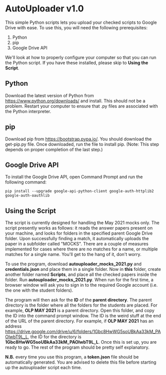 # AutoUploader v1.0

This simple Python scripts lets you upload your checked scripts to Google Drive with ease. To use this, you will need the following prerequisites:

1. Python
2. pip
3. Google Drive API

We'll look at how to properly configure your computer so that you can run the Python script. If you have these installed, please skip to **Using the Script**.

## Python ##
Download the latest version of Python from https://www.python.org/downloads/ and install. This should not be a problem. Restart your computer to ensure that .py files are associated with the Python interpreter.

## pip ##
Download pip from https://bootstrap.pypa.io/. You should download the get-pip.py file. Once downloaded, run the file to install pip. (Note: This step depends on proper completion of the last step.)

## Google Drive API ##
To install the Google Drive API, open Command Prompt and run the following command:
```
pip install --upgrade google-api-python-client google-auth-httplib2 google-auth-oauthlib
```

## Using the Script ##
The script is currently designed for handling the May 2021 mocks only. The script presently works as follows: it reads the answer papers present on your machine, and looks for folders in the specified parent Google Drive folder. Upon successfully finding a match, it automatically uploads the paper in a subfolder called "MOCKS". There are a couple of measures implemented for cases where there are no matches for a name, or multiple matches for a single name. You'll get to the hang of it, don't worry.

To use the program, download **autouploader_mocks_2021.py** and **credentials.json** and place them in a single folder. Now in **this** folder, create another folder named **Scripts**, and place all the checked papers inside the folder. Run **autouploader_mocks_2021.py**. When run for the first time, a browser window will ask you to sign in to the required Google account (i.e. the one with the student folders).

The program will then ask for the **ID** of the **parent directory**. The parent directory is the folder where all the folders for the students are placed. For example, **OLP MAY 2021** is a parent directory. Open this folder, and copy the ID into the command prompt window. The ID is the weird stuff at the end of the URL of the parent directory. For example, if **OLP MAY 2021** has an address https://drive.google.com/drive/u/6/folders/1Gbc8HwWG5soUBkAa33kM_PAOlwbT9L_L, the ID for the directory is **1Gbc8HwWG5soUBkAa33kM_PAOlwbT9L_L**. Once this is set up, you are ready to go. The rest of the program should be pretty self explanatory.

**N.B.** every time you use this program, a **token.json** file should be automatically generated. You are advised to delete this file before starting up the autouploader script each time. 
